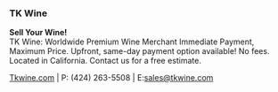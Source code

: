 ### TK Wine

**Sell Your Wine!**<br>
TK Wine: Worldwide Premium Wine Merchant
Immediate Payment, Maximum Price. Upfront, same-day payment option available! No fees. Located in California. Contact us for a free estimate.

[Tkwine.com](https://www.tkwine.com/) |
P: (424) 263-5508 |
E:[sales@tkwine.com](mailto:sales@tkwine.com)

